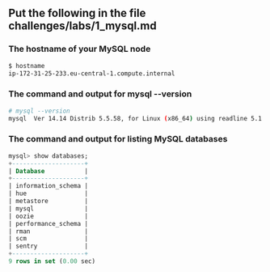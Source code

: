 ## Put the following in the file challenges/labs/1_mysql.md

### The hostname of your MySQL node

```bash
$ hostname
ip-172-31-25-233.eu-central-1.compute.internal
```

### The command and output for mysql --version
```bash
# mysql --version
mysql  Ver 14.14 Distrib 5.5.58, for Linux (x86_64) using readline 5.1
```

### The command and output for listing MySQL databases

```sql
mysql> show databases;
+--------------------+
| Database           |
+--------------------+
| information_schema |
| hue                |
| metastore          |
| mysql              |
| oozie              |
| performance_schema |
| rman               |
| scm                |
| sentry             |
+--------------------+
9 rows in set (0.00 sec)
```